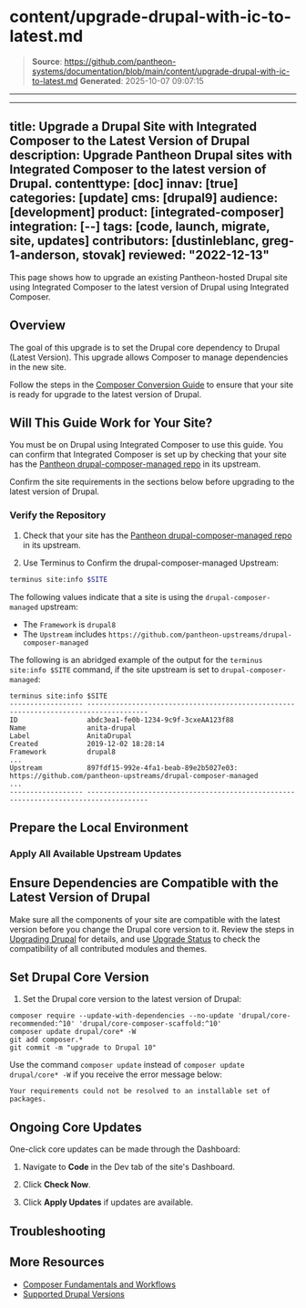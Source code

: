 # content/upgrade-drupal-with-ic-to-latest.md

> **Source**: https://github.com/pantheon-systems/documentation/blob/main/content/upgrade-drupal-with-ic-to-latest.md
> **Generated**: 2025-10-07 09:07:15

---

---
title: Upgrade a Drupal Site with Integrated Composer to the Latest Version of Drupal
description: Upgrade Pantheon Drupal sites with Integrated Composer to the latest version of Drupal.
contenttype: [doc]
innav: [true]
categories: [update]
cms: [drupal9]
audience: [development]
product: [integrated-composer]
integration: [--]
tags: [code, launch, migrate, site, updates]
contributors: [dustinleblanc, greg-1-anderson, stovak]
reviewed: "2022-12-13"
---

This page shows how to upgrade an existing Pantheon-hosted Drupal site using Integrated Composer to the latest version of Drupal using Integrated Composer.

<Partial file="drupal/see-landing.md" />


## Overview

The goal of this upgrade is to set the Drupal core dependency to Drupal (Latest Version). This upgrade allows Composer to manage dependencies in the new site.

<Alert title="Note"  type="info" >

Follow the steps in the [Composer Conversion Guide](/guides/composer-convert) to ensure that your site is ready for upgrade to the latest version of Drupal.

</Alert>

## Will This Guide Work for Your Site?

You must be on Drupal using Integrated Composer to use this guide. You can confirm that Integrated Composer is set up by checking that your site has the [Pantheon drupal-composer-managed repo](https://github.com/pantheon-upstreams/drupal-composer-managed) in its upstream.

Confirm the site requirements in the sections below before upgrading to the latest version of Drupal.

### Verify the Repository

1. Check that your site has the [Pantheon drupal-composer-managed repo](https://github.com/pantheon-upstreams/drupal-composer-managed) in its upstream.

1. Use Terminus to Confirm the drupal-composer-managed Upstream:

  ```bash
  terminus site:info $SITE
  ```

  The following values indicate that a site is using the `drupal-composer-managed` upstream:

  - The `Framework` is `drupal8`
  - The `Upstream` includes `https://github.com/pantheon-upstreams/drupal-composer-managed`

  The following is an abridged example of the output for the `terminus site:info $SITE` command, if the site upstream is set to `drupal-composer-managed`:

  ```bash{outputLines:2-18}
  terminus site:info $SITE
  ------------------ -------------------------------------------------------------------------------------
  ID                 abdc3ea1-fe0b-1234-9c9f-3cxeAA123f88
  Name               anita-drupal
  Label              AnitaDrupal
  Created            2019-12-02 18:28:14
  Framework          drupal8
  ...
  Upstream           897fdf15-992e-4fa1-beab-89e2b5027e03: https://github.com/pantheon-upstreams/drupal-composer-managed
  ...
  ------------------ -------------------------------------------------------------------------------------
  ```

## Prepare the Local Environment

<Partial file="drupal/prepare-local-environment-no-clone-new.md" />

### Apply All Available Upstream Updates

<Partial file="drupal-apply-upstream-updates-drupal-recommended.md" />

## Ensure Dependencies are Compatible with the Latest Version of Drupal

 Make sure all the components of your site are compatible with the latest version before you change the Drupal core version to it. Review the steps in [Upgrading Drupal](https://www.drupal.org/docs/upgrading-drupal) for details, and use [Upgrade Status](https://www.drupal.org/project/upgrade_status) to check the compatibility of all contributed modules and themes.

## Set Drupal Core Version

1. Set the Drupal core version to the latest version of Drupal:

  ```shell{promptUser: user}
  composer require --update-with-dependencies --no-update 'drupal/core-recommended:^10' 'drupal/core-composer-scaffold:^10'
  composer update drupal/core* -W
  git add composer.*
  git commit -m "upgrade to Drupal 10"
  ```

<Alert title="Note"  type="info" >

Use the command `composer update` instead of `composer update drupal/core* -W` if you receive the error message below:

 `Your requirements could not be resolved to an installable set of packages.`

</Alert>

## Ongoing Core Updates

One-click core updates can be made through the Dashboard:

1. Navigate to **Code** in the Dev tab of the site's Dashboard.

1. Click **Check Now**.

1. Click **Apply Updates** if updates are available.

## Troubleshooting

<Partial file="composer-updating.md" />

## More Resources

- [Composer Fundamentals and Workflows](/guides/composer)
- [Supported Drupal Versions](/supported-drupal)
